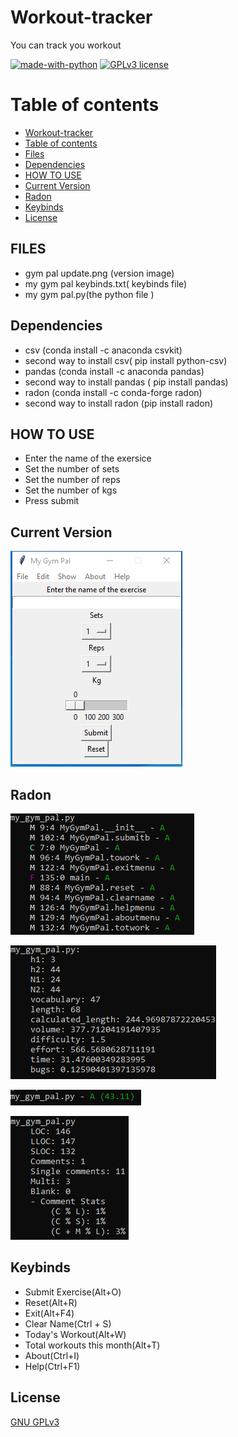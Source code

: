# Workout-tracker

<p> You can track you workout </p>

[![made-with-python](https://img.shields.io/badge/Made%20with-Python-1f425f.svg)](https://www.python.org/) [![GPLv3 license](https://img.shields.io/badge/License-GPLv3-blue.svg)](http://perso.crans.org/besson/LICENSE.html)


# Table of contents

<!--ts-->
  * [Workout-tracker](#Workout-tracker)
  * [Table of contents](#Table_of_contents)
  * [Files](#FILES)
  * [Dependencies](#Dependencies)
  * [HOW TO USE](#HOW_TO_USE)
  * [Current Version](#Current_Version)
  * [Radon](#Radon)
  * [Keybinds](#Keybinds)
  * [License](#License)
<!--te-->


## FILES 
<ul>
  <li> gym pal update.png (version image) </li>
  <li> my gym pal keybinds.txt( keybinds file) </li>
  <li> my gym pal.py(the python file ) </li>
</ul>

## Dependencies

 <ul>
  <li> csv (conda install -c anaconda csvkit) </li>
  <li> second way to install csv( pip install python-csv) </li>
  <li> pandas (conda install -c anaconda pandas) </li>
  <li> second way to install pandas ( pip install pandas) </li>
  <li> radon (conda install -c conda-forge radon) </li>
  <li> second way to install radon (pip install radon) </li>
</ul>

## HOW TO USE

<ul>
  <li> Enter the name of the exersice </li>
  <li> Set the number of sets </li>
  <li> Set the number of reps </li>
  <li> Set the number of kgs </li>
  <li> Press submit </li>
 </ul>
  

## Current Version

<p><img src ="my gym pal.png" title = "Gym Pal Version"/> </p>

## Radon

<p><img src = "my_gym_pal radon cc.png" title = "Gym Pal Radon CC"/></p>
<p><img src = "my_gym_pal radon hal.png" title = "Gym Pal Radon hal"/></p>
<p><img src = "my_gym_pal radon mi.png" title = "Gym Pal Radon mi"/> </p>
<p><img src = "my_gym_pal radon raw.png" title = "Gym Pal Radon raw"/> </p>

## Keybinds

 <ul>
  <li> Submit Exercise(Alt+O) </li>
  <li> Reset(Alt+R) </li>
  <li> Exit(Alt+F4) </li>
  <li> Clear Name(Ctrl + S) </li>
  <li> Today's Workout(Alt+W) </li>
  <li> Total workouts this month(Alt+T) </li>
  <li> About(Ctrl+I) </li>
  <li> Help(Ctrl+F1) </li>
</ul>

## License
[GNU GPLv3](https://choosealicense.com/licenses/gpl-3.0/)

